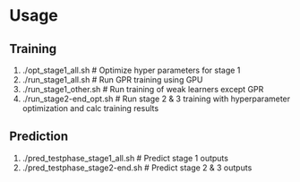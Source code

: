 # Usage

## Training
1. ./opt_stage1_all.sh  # Optimize hyper parameters for stage 1
1. ./run_stage1_all.sh  # Run GPR training using GPU
1. ./run_stage1_other.sh  # Run training of weak learners except GPR
1. ./run_stage2-end_opt.sh  # Run stage 2 & 3 training with hyperparameter optimization and calc training results

## Prediction
1. ./pred_testphase_stage1_all.sh # Predict stage 1 outputs
1. ./pred_testphase_stage2-end.sh # Predict stage 2 & 3 outputs

